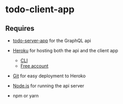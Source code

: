 # todo-client-app

## Requires

- [todo-server-app](https://github.com/bowdentom/todo-server-app) for the GraphQL api

* [Heroku](https://www.heroku.com/home) for hosting both the api and the client app

  - [CLI](https://toolbelt.heroku.com)
  - [Free account](https://signup.heroku.com)

* [Git](https://git-scm.com/book/en/v2/Getting-Started-Installing-Git) for easy deployment to Heroko

* [Node.js](https://nodejs.org) for running the api server

* npm or yarn
